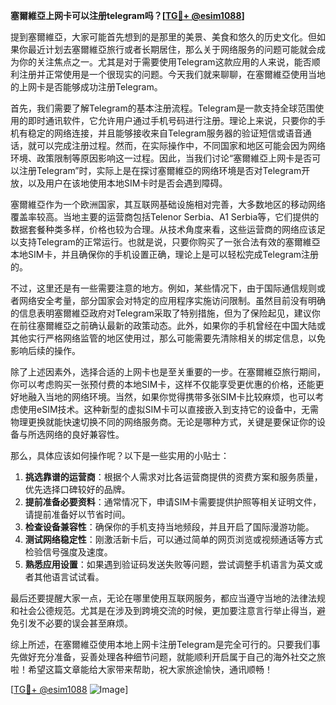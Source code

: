 **塞爾維亞上网卡可以注册telegram吗？[[TG💪+ @esim1088](https://t.me/s/esim1088)]**

提到塞爾維亞，大家可能首先想到的是那里的美景、美食和悠久的历史文化。但如果你最近计划去塞爾維亞旅行或者长期居住，那么关于网络服务的问题可能就会成为你的关注焦点之一。尤其是对于需要使用Telegram这款应用的人来说，能否顺利注册并正常使用是一个很现实的问题。今天我们就来聊聊，在塞爾維亞使用当地的上网卡是否能够成功注册Telegram。

首先，我们需要了解Telegram的基本注册流程。Telegram是一款支持全球范围使用的即时通讯软件，它允许用户通过手机号码进行注册。理论上来说，只要你的手机有稳定的网络连接，并且能够接收来自Telegram服务器的验证短信或语音通话，就可以完成注册过程。然而，在实际操作中，不同国家和地区可能会因为网络环境、政策限制等原因影响这一过程。因此，当我们讨论“塞爾維亞上网卡是否可以注册Telegram”时，实际上是在探讨塞爾維亞的网络环境是否对Telegram开放，以及用户在该地使用本地SIM卡时是否会遇到障碍。

塞爾維亞作为一个欧洲国家，其互联网基础设施相对完善，大多数地区的移动网络覆盖率较高。当地主要的运营商包括Telenor Serbia、A1 Serbia等，它们提供的数据套餐种类多样，价格也较为合理。从技术角度来看，这些运营商的网络应该足以支持Telegram的正常运行。也就是说，只要你购买了一张合法有效的塞爾維亞本地SIM卡，并且确保你的手机设置正确，理论上是可以轻松完成Telegram注册的。

不过，这里还是有一些需要注意的地方。例如，某些情况下，由于国际通信规则或者网络安全考量，部分国家会对特定的应用程序实施访问限制。虽然目前没有明确的信息表明塞爾維亞政府对Telegram采取了特别措施，但为了保险起见，建议你在前往塞爾維亞之前确认最新的政策动态。此外，如果你的手机曾经在中国大陆或其他实行严格网络监管的地区使用过，那么可能需要先清除相关的绑定信息，以免影响后续的操作。

除了上述因素外，选择合适的上网卡也是至关重要的一步。在塞爾維亞旅行期间，你可以考虑购买一张预付费的本地SIM卡，这样不仅能享受更优惠的价格，还能更好地融入当地的网络环境。当然，如果你觉得携带多张SIM卡比较麻烦，也可以考虑使用eSIM技术。这种新型的虚拟SIM卡可以直接嵌入到支持它的设备中，无需物理更换就能快速切换不同的网络服务商。无论是哪种方式，关键是要保证你的设备与所选网络的良好兼容性。

那么，具体应该如何操作呢？以下是一些实用的小贴士：

1. **挑选靠谱的运营商**：根据个人需求对比各运营商提供的资费方案和服务质量，优先选择口碑较好的品牌。
2. **提前准备必要资料**：通常情况下，申请SIM卡需要提供护照等相关证明文件，请提前准备好以节省时间。
3. **检查设备兼容性**：确保你的手机支持当地频段，并且开启了国际漫游功能。
4. **测试网络稳定性**：刚激活新卡后，可以通过简单的网页浏览或视频通话等方式检验信号强度及速度。
5. **熟悉应用设置**：如果遇到验证码发送失败等问题，尝试调整手机语言为英文或者其他语言试试看。

最后还要提醒大家一点，无论在哪里使用互联网服务，都应当遵守当地的法律法规和社会公德规范。尤其是在涉及到跨境交流的时候，更加要注意言行举止得当，避免引发不必要的误会甚至麻烦。

综上所述，在塞爾維亞使用本地上网卡注册Telegram是完全可行的。只要我们事先做好充分准备，妥善处理各种细节问题，就能顺利开启属于自己的海外社交之旅啦！希望这篇文章能给大家带来帮助，祝大家旅途愉快，通讯顺畅！

[[TG💪+ @esim1088](https://t.me/s/esim1088) ![Image](https://i.postimg.cc/4NQfJmqS/Snipaste-2025-05-13-00-14-12.png)]